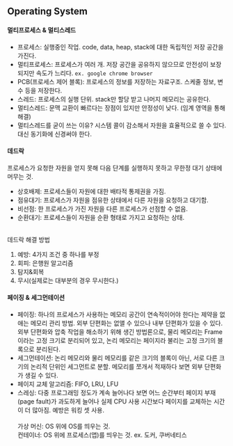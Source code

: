 ## Operating System

#### 멀티프로세스 & 멀티스레드
* 프로세스: 실행중인 작업. code, data, heap, stack에 대한 독립적인 저장 공간을 가진다. <br>
* 멀티프로세스: 프로세스가 여러 개. 저장 공간을 공유하지 않으므로 안전성이 보장되지만 속도가 느리다. `ex. google chrome browser` <br>
* PCB(프로세스 제어 블록): 프로세스의 정보를 저장하는 자료구조. 스케줄 정보, 변수 등을 저장한다. <br>
* 스레드: 프로세스의 실행 단위. stack만 할당 받고 나머지 메모리는 공유한다. <br>
* 멀티스레드: 문맥 교환이 빠르다는 장점이 있지만 안정성이 낮다. (임계 영역을 통해 해결) <br>
* 멀티스레드를 굳이 쓰는 이유? 시스템 콜이 감소해서 자원을 효율적으로 쓸 수 있다. 대신 동기화에 신경써야 한다.

#### 데드락
프로세스가 요청한 자원을 얻지 못해 다음 단계를 실행하지 못하고 무한정 대기 상태에 머무는 것. <br>

* 상호배제: 프로세스들이 자원에 대한 배타적 통제권을 가짐.<br>
* 점유대기: 프로세스가 자원을 점유한 상태에서 다른 자원을 요청하고 대기함.<br>
* 비선점: 한 프로세스가 가진 자원을 다른 프로세스가 선점할 수 없음.<br>
* 순환대기: 프로세스들이 자원을 순환 형태로 가지고 요청하는 상태.<br><br>

데드락 해결 방법<br>
1. 예방: 4가지 조건 중 하나를 부정<br>
2. 회피: 은행원 알고리즘<br>
3. 탐지&회복<br>
4. 무시(실제로는 대부분의 경우 무시한다.)
        
#### 페이징 & 세그먼테이션
* 페이징: 하나의 프로세스가 사용하는 메모리 공간이 연속적이어야 한다는 제약을 없애는 메모리 관리 방법. 외부 단편화는 없앨 수 있으나 내부 단편화가 있을 수 있다. 외부 단편화와 압축 작업을 해소하기 위해 생긴 방법론으로, 물리 메모리는 Frame이라는 고정 크기로 분리되어 있고, 논리 메모리는 페이지라 불리는 고정 크기의 블록으로 분리된다.<br>
* 세그먼테이션: 논리 메모리와 물리 메모리를 같은 크기의 블록이 아닌, 서로 다른 크기의 논리적 단위인 세그먼트로 분할. 메모리를 쪼개서 적재하다 보면 외부 단편화가 생길 수 있다.<br>
* 페이지 교체 알고리즘: FIFO, LRU, LFU<br>
* 스레싱: 다중 프로그래밍 정도가 계속 늘어나다 보면 어느 순간부터 페이지 부재(page fault)가 과도하게 늘어나 실제 CPU 사용 시간보다 페이지를 교체하는 시간이 더 많아짐. 예방은 워킹 셋 사용.<br><br>
가상 머신: OS 위에 OS를 띄우는 것.<br>
컨테이너: OS 위에 프로세스(앱)를 띄우는 것. ex. 도커, 쿠버네티스
